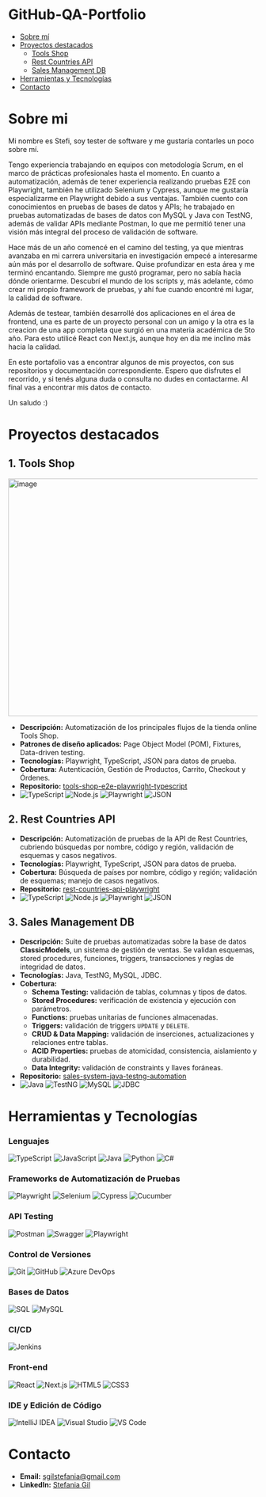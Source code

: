 # GitHub-QA-Portfolio

- [Sobre mí](#sobre-mi)
- [Proyectos destacados](#proyectos-destacados)
  - [Tools Shop](#tools-shop)
  - [Rest Countries API](#rest-countries-API)
  - [Sales Management DB](#sales-management-db)
- [Herramientas y Tecnologías](#herramientas-y-tecnologías)
- [Contacto](#contacto)


# Sobre mi

Mi nombre es Stefi, soy tester de software y me gustaría contarles un poco sobre mí.

Tengo experiencia trabajando en equipos con metodología Scrum, en el marco de prácticas profesionales hasta el momento. En cuanto a automatización, además de tener experiencia realizando pruebas E2E con Playwright, también he utilizado Selenium y Cypress, aunque me gustaría especializarme en Playwright debido a sus ventajas. También cuento con conocimientos en pruebas de bases de datos y APIs; he trabajado en pruebas automatizadas de bases de datos con MySQL y Java con TestNG, además de validar APIs mediante Postman, lo que me permitió tener una visión más integral del proceso de validación de software.

Hace más de un año comencé en el camino del testing, ya que mientras avanzaba en mi carrera universitaria en investigación empecé a interesarme aún más por el desarrollo de software. Quise profundizar en esta área y me terminó encantando. Siempre me gustó programar, pero no sabía hacia dónde orientarme. Descubrí el mundo de los scripts y, más adelante, cómo crear mi propio framework de pruebas, y ahí fue cuando encontré mi lugar, la calidad de software.

Además de testear, también desarrollé dos aplicaciones en el área de frontend, una es parte de un proyecto personal con un amigo y la otra es la creacion de una app completa que surgió en una materia académica de 5to año. Para esto utilicé React con Next.js, aunque hoy en día me inclino más hacia la calidad.

En este portafolio vas a encontrar algunos de mis proyectos, con sus repositorios y documentación correspondiente. Espero que disfrutes el recorrido, y si tenés alguna duda o consulta no dudes en contactarme. Al final vas a encontrar mis datos de contacto.

Un saludo :)


# Proyectos destacados

## 1. Tools Shop
<img width="830" height="480" alt="image" src="https://github.com/user-attachments/assets/44032436-821a-4fe6-ab07-7735abaeaf6a" />

- **Descripción:** Automatización de los principales flujos de la tienda online Tools Shop.
- **Patrones de diseño aplicados:** Page Object Model (POM), Fixtures, Data-driven testing.
- **Tecnologías:** Playwright, TypeScript, JSON para datos de prueba.
- **Cobertura:** Autenticación, Gestión de Productos, Carrito, Checkout y Órdenes.
- **Repositorio:** [tools-shop-e2e-playwright-typescript](https://github.com/StefiGil/tools-shop-e2e-playwright-typescript)
- ![TypeScript](https://img.shields.io/badge/TypeScript-21262d?style=flat&logo=typescript&logoColor=white)
![Node.js](https://img.shields.io/badge/Node.js-21262d?style=flat&logo=node.js&logoColor=white)
![Playwright](https://img.shields.io/badge/Playwright-21262d?style=flat&logo=playwright&logoColor=white)
![JSON](https://img.shields.io/badge/JSON-21262d?style=flat&logo=json&logoColor=white)

## 2. Rest Countries API 

- **Descripción:** Automatización de pruebas de la API de Rest Countries, cubriendo búsquedas por nombre, código y región, validación de esquemas y casos negativos.
- **Tecnologías:** Playwright, TypeScript, JSON para datos de prueba.
- **Cobertura:** Búsqueda de países por nombre, código y región; validación de esquemas; manejo de casos negativos.
- **Repositorio:** [rest-countries-api-playwright](https://github.com/StefiGil/rest-countries-api-playwright)
- ![TypeScript](https://img.shields.io/badge/TypeScript-21262d?style=flat&logo=typescript&logoColor=white)
![Node.js](https://img.shields.io/badge/Node.js-21262d?style=flat&logo=node.js&logoColor=white)
![Playwright](https://img.shields.io/badge/Playwright-21262d?style=flat&logo=playwright&logoColor=white)
![JSON](https://img.shields.io/badge/JSON-21262d?style=flat&logo=json&logoColor=white)

## 3. Sales Management DB

- **Descripción:** Suite de pruebas automatizadas sobre la base de datos **ClassicModels**, un sistema de gestión de ventas. Se validan esquemas, stored procedures, funciones, triggers, transacciones y reglas de integridad de datos.
- **Tecnologías:** Java, TestNG, MySQL, JDBC.
- **Cobertura:**
    *   **Schema Testing:** validación de tablas, columnas y tipos de datos.
    *   **Stored Procedures:** verificación de existencia y ejecución con parámetros.
    *   **Functions:** pruebas unitarias de funciones almacenadas.
    *   **Triggers:** validación de triggers `UPDATE` y `DELETE`.
    *   **CRUD & Data Mapping:** validación de inserciones, actualizaciones y relaciones entre tablas.
    *   **ACID Properties:** pruebas de atomicidad, consistencia, aislamiento y durabilidad.
    *   **Data Integrity:** validación de constraints y llaves foráneas.
- **Repositorio:** [sales-system-java-testng-automation](https://github.com/StefiGil/sales-system-java-testng-automation)
- ![Java](https://img.shields.io/badge/Java-21262d?style=flat&logo=openjdk&logoColor=white)
![TestNG](https://img.shields.io/badge/TestNG-21262d?style=flat&logo=testng&logoColor=white)
![MySQL](https://img.shields.io/badge/MySQL-21262d?style=flat&logo=mysql&logoColor=white)
![JDBC](https://img.shields.io/badge/JDBC-21262d?style=flat&logo=databricks&logoColor=white)

# Herramientas y Tecnologías

### Lenguajes
![TypeScript](https://img.shields.io/badge/-TypeScript-3178C6?logo=typescript&logoColor=white)
![JavaScript](https://img.shields.io/badge/-JavaScript-F7DF1E?logo=javascript&logoColor=black)
![Java](https://img.shields.io/badge/-Java-007396?logo=java&logoColor=white)
![Python](https://img.shields.io/badge/-Python-3776AB?logo=python&logoColor=white)
![C#](https://img.shields.io/badge/-C%23-239120?logo=c-sharp&logoColor=white)

### Frameworks de Automatización de Pruebas
![Playwright](https://img.shields.io/badge/-Playwright-000000?logo=playwright&logoColor=white)
![Selenium](https://img.shields.io/badge/-Selenium-43B02A?logo=selenium&logoColor=white)
![Cypress](https://img.shields.io/badge/-Cypress-17202C?logo=cypress&logoColor=white)
![Cucumber](https://img.shields.io/badge/-Cucumber-39B54A?logo=cucumber&logoColor=white)

### API Testing
![Postman](https://img.shields.io/badge/-Postman-FF6C37?logo=postman&logoColor=white)
![Swagger](https://img.shields.io/badge/-Swagger-85EA2D?logo=swagger&logoColor=black)
![Playwright](https://img.shields.io/badge/-Playwright-000000?logo=playwright&logoColor=white)

### Control de Versiones
![Git](https://img.shields.io/badge/-Git-F05032?logo=git&logoColor=white)
![GitHub](https://img.shields.io/badge/-GitHub-181717?logo=github&logoColor=white)
![Azure DevOps](https://img.shields.io/badge/-Azure_DevOps-0078D7?logo=azure-devops&logoColor=white)

### Bases de Datos
![SQL](https://img.shields.io/badge/-SQL-4479A1?logo=sql&logoColor=white)
![MySQL](https://img.shields.io/badge/-MySQL-4479A1?logo=mysql&logoColor=white)

### CI/CD
![Jenkins](https://img.shields.io/badge/-Jenkins-D24939?logo=jenkins&logoColor=white)

### Front-end
![React](https://img.shields.io/badge/-React-61DAFB?logo=react&logoColor=black)
![Next.js](https://img.shields.io/badge/-Next.js-000000?logo=next.js&logoColor=white)
![HTML5](https://img.shields.io/badge/-HTML5-E34F26?logo=html5&logoColor=white)
![CSS3](https://img.shields.io/badge/-CSS3-1572B6?logo=css3&logoColor=white)

### IDE y Edición de Código
![IntelliJ IDEA](https://img.shields.io/badge/-IntelliJ_IDEA-000000?logo=intellij-idea&logoColor=white)
![Visual Studio](https://img.shields.io/badge/-Visual_Studio-5C2D91?logo=visual-studio&logoColor=white)
![VS Code](https://img.shields.io/badge/-VS_Code-007ACC?logo=visual-studio-code&logoColor=white)

# Contacto

- **Email:** sgilstefania@gmail.com
- **LinkedIn:** [Stefania Gil](https://www.linkedin.com/in/stefania-gil-qa/)  
